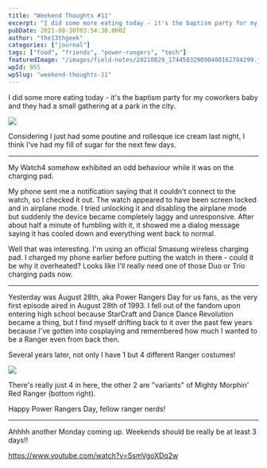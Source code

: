 ```yaml
---
title: "Weekend Thoughts #11"
excerpt: "I did some more eating today - it's the baptism party for my coworkers baby and they had a small gathering at a park in the city. Considering I just had some…"
pubDate: 2021-08-30T03:54:30.000Z
author: "the13thgeek"
categories: ["journal"]
tags: ["food", "friends", "power-rangers", "tech"]
featuredImage: "/images/field-notes/20210829_174450329090400162784299.jpg"
wpId: 955
wpSlug: "weekend-thoughts-11"
---
```


I did some more eating today - it's the baptism party for my coworkers baby and they had a small gathering at a park in the city.

![](/images/field-notes/20210829_174450329090400162784299.jpg)

Considering I just had some poutine and rollesque ice cream last night, I think I've had my fill of sugar for the next few days.

* * *

My Watch4 somehow exhibited an odd behaviour while it was on the charging pad.

My phone sent me a notification saying that it couldn't connect to the watch, so I checked it out. The watch appeared to have been screen locked and in airplane mode. I tried unlocking it and disabling the airplane mode but suddenly the device became completely laggy and unresponsive. After about half a minute of fumbling with it, it showed me a dialog message saying it has cooled down and everything went back to normal.

Well that was interesting. I'm using an official Smasung wireless charging pad. I charged my phone earlier before putting the watch in there - could it be why it overheated? Looks like I'll really need one of those Duo or Trio charging pads now.

* * *

Yesterday was August 28th, aka Power Rangers Day for us fans, as the very first episode aired in August 28th of 1993. I fell out of the fandom upon entering high school because StarCraft and Dance Dance Revolution became a thing, but I find myself drifting back to it over the past few years because I've gotten into cosplaying and remembered how much I wanted to be a Ranger even from back then.

Several years later, not only I have 1 but 4 different Ranger costumes!

![](/images/field-notes/img_20210828_095929_7817713916861584415369.jpg)

There's really just 4 in here, the other 2 are "variants" of Mighty Morphin' Red Ranger (bottom right).

Happy Power Rangers Day, fellow ranger nerds!

* * *

Ahhhh another Monday coming up. Weekends should be really be at least 3 days!!

https://www.youtube.com/watch?v=SsmVgoXDq2w